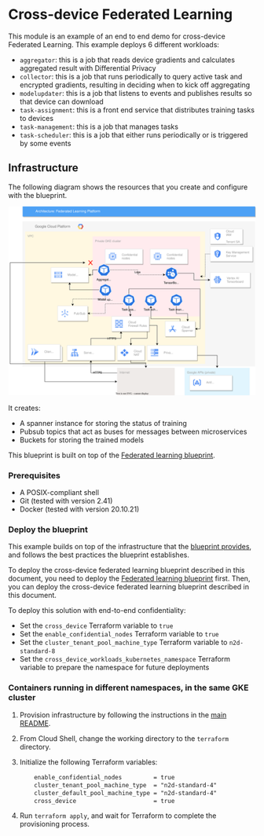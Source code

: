 # Cross-device Federated Learning

This module is an example of an end to end demo for cross-device Federated Learning. This example deploys 6 different workloads:
- `aggregator`: this is a job that reads device gradients and calculates aggregated result with Differential Privacy
- `collector`: this is a job that runs periodically to query active task and encrypted gradients, resulting in deciding when to kick off aggregating
- `modelupdater`: this is a job that listens to events and publishes results so that device can download
- `task-assignment`: this is a front end service that distributes training tasks to devices
- `task-management`: this is a job that manages tasks
- `task-scheduler`: this is a job that either runs periodically or is triggered by some events

## Infrastructure

The following diagram shows the resources that you create and configure with the blueprint.

![alt_text](../../assets/cross-device.svg "Resources created by the blueprint")

It creates:
- A spanner instance for storing the status of training
- Pubsub topics that act as buses for messages between microservices
- Buckets for storing the trained models

This blueprint is built on top of the [Federated learning blueprint](../../README.md).

### Prerequisites

- A POSIX-compliant shell
- Git (tested with version 2.41)
- Docker (tested with version 20.10.21)

### Deploy the blueprint

This example builds on top of the infrastructure that the
[blueprint provides](../../README.md), and follows the best practices the
blueprint establishes.

To deploy the cross-device federated learning blueprint described in this document, you need to deploy the [Federated learning blueprint](../../README.md#deploy-the-blueprint) first. Then, you can deploy the cross-device federated learning blueprint described in this document.

To deploy this solution with end-to-end confidentiality:
- Set the `cross_device` Terraform variable to `true`
- Set the `enable_confidential_nodes` Terraform variable to `true`
- Set the `cluster_tenant_pool_machine_type` Terraform variable to `n2d-standard-8`
- Set the `cross_device_workloads_kubernetes_namespace` Terraform variable to prepare the namespace for future deployments

### Containers running in different namespaces, in the same GKE cluster

1. Provision infrastructure by following the instructions in the [main README](../../README.md).
1. From Cloud Shell, change the working directory to the `terraform` directory.
1. Initialize the following Terraform variables:

    ```hcl
        enable_confidential_nodes         = true
        cluster_tenant_pool_machine_type  = "n2d-standard-4"
        cluster_default_pool_machine_type = "n2d-standard-4"
        cross_device                      = true
    ```

1. Run `terraform apply`, and wait for Terraform to complete the provisioning process.
